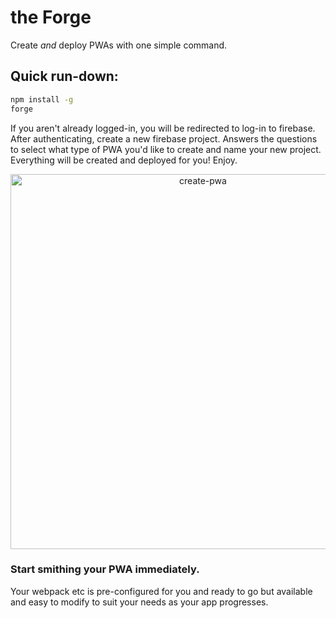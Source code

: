 # the Forge

Create *and* deploy PWAs with one simple command.

## Quick run-down:
```sh
npm install -g
forge
```
If you aren't already logged-in, you will be redirected to log-in to firebase. After authenticating, create a new firebase project.
Answers the questions to select what type of PWA you'd like to create and name your new project.
Everything will be created and deployed for you! Enjoy.

<p align='center'>
<img src='https://cdn-images-1.medium.com/max/1400/1*hWVmsnBY6Fr6OoNvIU5pmg.png' width='600' alt='create-pwa'>
</p>

### Start smithing your PWA immediately.

Your webpack etc is pre-configured for you and ready to go but available and easy to modify to suit your needs as your app progresses.
